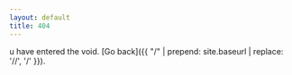 ```yaml
---
layout: default
title: 404
---
```


u have entered the void. [Go back]({{ "/" | prepend: site.baseurl | replace: '//', '/' }}).